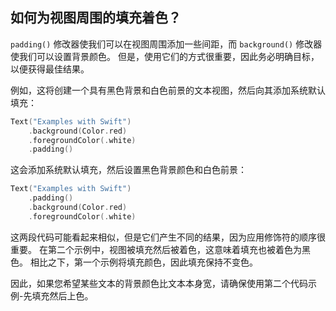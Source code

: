 如何为视图周围的填充着色？
----

`padding()` 修改器使我们可以在视图周围添加一些间距，而 `background()` 修改器使我们可以设置背景颜色。 但是，使用它们的方式很重要，因此务必明确目标，以便获得最佳结果。

例如，这将创建一个具有黑色背景和白色前景的文本视图，然后向其添加系统默认填充：

```swift
Text("Examples with Swift")
    .background(Color.red)
    .foregroundColor(.white)
    .padding()
```

这会添加系统默认填充，然后设置黑色背景颜色和白色前景：

```swift
Text("Examples with Swift")
    .padding()
    .background(Color.red)
    .foregroundColor(.white)
```

这两段代码可能看起来相似，但是它们产生不同的结果，因为应用修饰符的顺序很重要。 在第二个示例中，视图被填充然后被着色，这意味着填充也被着色为黑色。 相比之下，第一个示例将填充颜色，因此填充保持不变色。

因此，如果您希望某些文本的背景颜色比文本本身宽，请确保使用第二个代码示例-先填充然后上色。
